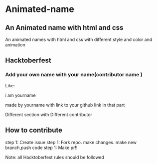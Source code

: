 # Animated-name

## An Animated name with html and css
An animated names with html and css with different style and color and animation 

##  Hacktoberfest
###  Add your own name with your name(contributor name )
Like:

i am yourname 

made by yourname with link to your github link in that part

Different section with Different contributor


## How to contribute 
step 1: Create issue
step 1: Fork repo. make changes. make new branch,push code 
step 1: Make pr!!

Note: all Hacktoberfest rules should be followed 
